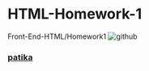 # HTML-Homework-1
Front-End-HTML/Homework1
![github](https://github.com/KaderErgin/HTML-Odev1/blob/main/html-odev1.png)
<br>

### [patika](https://academy.patika.dev/tr/profile)
